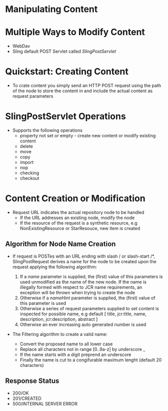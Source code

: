 # Manipulating Content

# Multiple Ways to Modify Content
* WebDav
* Sling default POST Servlet called *SlingPostServlet*

# Quickstart: Creating Content
* To crate content you simply send an HTTP POST request using the path of the node to store the content in and include the actual content as request parameters

# SlingPostServlet Operations
* Supports the following operations
	* property not set or empty - create new content or modify existing content
	* delete
	* move
	* copy
	* import
	* nop
	* checking
	* checkout
	
# Content Creation or Modification
* Request URL indicates the actual repository node to be handled
	* If the URL addresses an existing node, modify the node
	* If the resource of the request is a synthetic resource, e.g NonExistingResource or StarResouce, new item is created
	
## Algorithm for Node Name Creation
* If request is POSTes with an URL ending with slash / or slash-start /*, SlingPostRequest derives a name for the node to be created upon the request applying the following algorithm:
	1. If a *name* parameter is supplied, the (first) value of this parameters is used unmodified as the name of the new node. If the name is illegally formed with respect to JCR name requirements, an exception will be thrown when trying to create the node
	2. Otherwise if a *nameHint* parameter is supplied, the (first) value of this parameter is used
	3. Otherwise a series of request parameters supplied to set content is inspected for possible name, e.g default [ title, jcr:title, name, description, jcr:description, abstract ]
	4. Otherwise an ever increasing auto generated number is used
	
* The Filtering algorithm to create a valid name:
	* Convert the proposed name to all lower case
	* Replace all characters not in range [0..9a-z] by underscore _
	* If the name starts with a digit preprend an underscore
	* Finally the name is cut to a congifurable maximum lenght (default 20 characters)
	
## Response Status
* 200/OK
* 201/CREATED
* 500/INTERNAL SERVER ERROR


